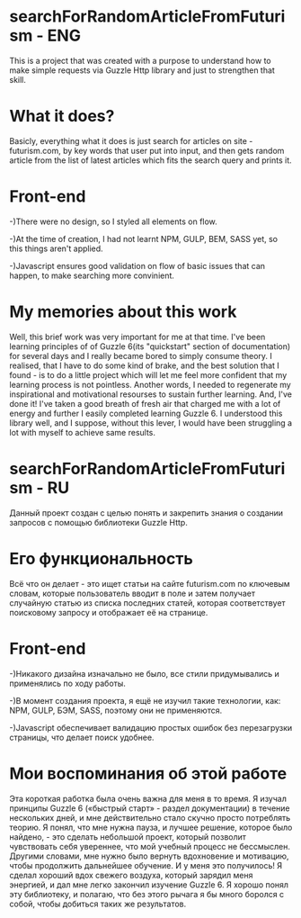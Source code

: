 # searchForRandomArticleFromFuturism - ENG
This is a project that was created with a purpose to understand how to make simple requests via Guzzle Http library and just to strengthen that skill.

# What it does?
Basicly, everything what it does is just search for articles on site - futurism.com, by key words that user put into input, and then gets random article from the list of latest articles which fits the search query and prints it.

# Front-end
-)There were no design, so I styled all elements on flow.

-)At the time of creation, I had not learnt NPM, GULP, BEM, SASS yet, so this things aren't applied.

-)Javascript ensures good validation on flow of basic issues that can happen, to make searching more convinient.

# My memories about this work
Well, this brief work was very important for me at that time. I've been learning principles of of Guzzle 6(its "quickstart" section of documentation) for several days and I really became bored to simply consume theory. I realised, that I have to do some kind of brake, and the best solution that I found - is to do a little project which will let me feel more confident that my learning process is not pointless. Another words, I needed to regenerate my inspirational and motivational resourses to sustain further learning. And, I've done it! I've taken a good breath of fresh air that charged me with a lot of energy and further I easily completed learning Guzzle 6. I understood this library well, and I suppose, without this lever, I would have been struggling a lot with myself to achieve same results.

# searchForRandomArticleFromFuturism - RU
Данный проект создан с целью понять и закрепить знания о создании запросов с помощью библиотеки Guzzle Http.

# Его функциональность
Всё что он делает - это ищет статьи на сайте futurism.com по ключевым словам, которые пользователь вводит в поле и затем получает случайную статью из списка последних статей, которая соответствует поисковому запросу и отображает её на странице.

# Front-end
-)Никакого дизайна изначально не было, все стили придумывались и применялись по ходу работы.

-)В момент создания проекта, я ещё не изучил такие технологии, как: NPM, GULP, БЭМ, SASS, поэтому они не применяются.

-)Javascript обеспечивает валидацию простых ошибок без перезагрузки страницы, что делает поиск удобнее.

# Мои воспоминания об этой работе
Эта короткая работка была очень важна для меня в то время. Я изучал принципы Guzzle 6 («быстрый старт» - раздел документации) в течение нескольких дней, и мне действительно стало скучно просто потреблять теорию. Я понял, что мне нужна пауза, и лучшее решение, которое было найдено, - это сделать небольшой проект, который позволит чувствовать себя увереннее, что мой учебный процесс не бессмыслен. Другими словами, мне нужно было вернуть вдохновение и мотивацию, чтобы продолжить дальнейшее обучение. И у меня это получилось! Я сделал хороший вдох свежего воздуха, который зарядил меня энергией, и дал мне легко закончил изучение Guzzle 6. Я хорошо понял эту библиотеку, и полагаю, что без этого рычага я бы много боролся с собой, чтобы добиться таких же результатов.
